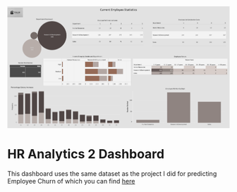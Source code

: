 ![Logo](hr2-dashboard.png)

# HR Analytics 2 Dashboard

This dashboard uses the same dataset as the project I did for predicting Employee Churn of which you can find [here](https://github.com/leekarensl/PortfolioProjects/tree/main/Employee%20Churn%20Prediction)
